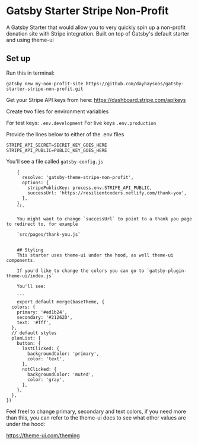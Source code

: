 # Gatsby Starter Stripe Non-Profit

A Gatsby Starter that would allow you to very quickly spin up a non-profit donation site with Stripe integration. Built on top of Gatsby's default starter and using theme-ui

## Set up

Run this in terminal:

`gatsby new my-non-profit-site https://github.com/dayhaysoos/gatsby-starter-stripe-non-profit.git`

Get your Stripe API keys from here: https://dashboard.stripe.com/apikeys

Create two files for environment variables

For test keys: `.env.development`
For live keys `.env.production`

Provide the lines below to either of the .env files

```
STRIPE_API_SECRET=SECRET_KEY_GOES_HERE
STRIPE_API_PUBLIC=PUBLIC_KEY_GOES_HERE
```

You'll see a file called `gatsby-config.js`

````
    {
      resolve: 'gatsby-theme-stripe-non-profit',
      options: {
        stripePublicKey: process.env.STRIPE_API_PUBLIC,
        successUrl: 'https://resilientcoders.netlify.com/thank-you',
      },
    },
    ```

    You might want to change `successUrl` to point to a thank you page to redirect to, for example

    `src/pages/thank-you.js`


    ## Styling
    This starter uses theme-ui under the hood, as well theme-ui components.

    If you'd like to change the colors you can go to `gatsby-plugin-theme-ui/index.js`

    You'll see:

    ```
    export default merge(baseTheme, {
  colors: {
    primary: '#ed1b24',
    secondary: '#21262D',
    text: '#fff',
  },
  // default styles
  planList: {
    button: {
      lastClicked: {
        backgroundColor: 'primary',
        color: 'text',
      },
      notClicked: {
        backgroundColor: 'muted',
        color: 'gray',
      },
    },
  },
})
````

Feel freel to change primary, secondary and text colors, if you need more than this, you can refer to the theme-ui docs to see what other values are under the hood:

https://theme-ui.com/theming
